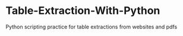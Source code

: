 # Table-Extraction-With-Python
Python scripting practice for table extractions from websites and pdfs
